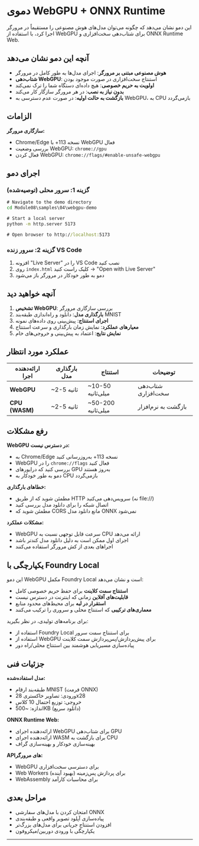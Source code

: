 <!--
CO_OP_TRANSLATOR_METADATA:
{
  "original_hash": "7a474b8e201d5316c0095cdbc3bf0555",
  "translation_date": "2025-09-24T12:49:12+00:00",
  "source_file": "Module08/samples/04/webgpu-demo/README.md",
  "language_code": "fa"
}
-->
# دموی WebGPU + ONNX Runtime

این دمو نشان می‌دهد که چگونه می‌توان مدل‌های هوش مصنوعی را مستقیماً در مرورگر اجرا کرد، با استفاده از WebGPU برای شتاب‌دهی سخت‌افزاری و ONNX Runtime Web.

## آنچه این دمو نشان می‌دهد

- **هوش مصنوعی مبتنی بر مرورگر**: اجرای مدل‌ها به طور کامل در مرورگر  
- **شتاب‌دهی WebGPU**: استنتاج سخت‌افزاری در صورت موجود بودن  
- **اولویت به حریم خصوصی**: هیچ داده‌ای دستگاه شما را ترک نمی‌کند  
- **بدون نیاز به نصب**: در هر مرورگر سازگار کار می‌کند  
- **بازگشت به حالت اولیه**: در صورت عدم دسترسی به WebGPU، به CPU بازمی‌گردد  

## الزامات

**سازگاری مرورگر:**
- Chrome/Edge نسخه 113+ با WebGPU فعال  
- بررسی وضعیت WebGPU: `chrome://gpu`  
- فعال کردن WebGPU: `chrome://flags/#enable-unsafe-webgpu`  

## اجرای دمو

### گزینه 1: سرور محلی (توصیه‌شده)

```cmd
# Navigate to the demo directory
cd Module08\samples\04\webgpu-demo

# Start a local server
python -m http.server 5173

# Open browser to http://localhost:5173
```


### گزینه 2: سرور زنده VS Code

1. افزونه "Live Server" را در VS Code نصب کنید  
2. روی `index.html` کلیک راست کنید → "Open with Live Server"  
3. دمو به طور خودکار در مرورگر باز می‌شود  

## آنچه خواهید دید

1. **تشخیص WebGPU**: بررسی سازگاری مرورگر  
2. **بارگذاری مدل**: دانلود و راه‌اندازی طبقه‌بند MNIST  
3. **اجرای استنتاج**: پیش‌بینی روی داده‌های نمونه  
4. **معیارهای عملکرد**: نمایش زمان بارگذاری و سرعت استنتاج  
5. **نمایش نتایج**: اعتماد به پیش‌بینی و خروجی‌های خام  

## عملکرد مورد انتظار

| ارائه‌دهنده اجرا | بارگذاری مدل | استنتاج | توضیحات |
|-------------------|--------------|----------|----------|
| **WebGPU** | ~2-5 ثانیه | ~10-50 میلی‌ثانیه | شتاب‌دهی سخت‌افزاری |
| **CPU (WASM)** | ~2-5 ثانیه | ~50-200 میلی‌ثانیه | بازگشت به نرم‌افزار |

## رفع مشکلات

**WebGPU در دسترس نیست:**
- به Chrome/Edge نسخه 113+ به‌روزرسانی کنید  
- WebGPU را در `chrome://flags` فعال کنید  
- بررسی کنید که درایورهای GPU به‌روز هستند  
- دمو به طور خودکار به CPU بازمی‌گردد  

**خطاهای بارگذاری:**
- مطمئن شوید که از طریق HTTP سرویس‌دهی می‌کنید (نه file://)  
- اتصال شبکه را برای دانلود مدل بررسی کنید  
- مطمئن شوید که CORS مانع دانلود مدل ONNX نمی‌شود  

**مشکلات عملکرد:**
- WebGPU سرعت قابل توجهی نسبت به CPU ارائه می‌دهد  
- اجرای اول ممکن است به دلیل دانلود مدل کندتر باشد  
- اجراهای بعدی از کش مرورگر استفاده می‌کنند  

## یکپارچگی با Foundry Local

این دمو WebGPU مکمل Foundry Local است و نشان می‌دهد:

- **استنتاج سمت کلاینت** برای حفظ حریم خصوصی کامل  
- **قابلیت‌های آفلاین** زمانی که اینترنت در دسترس نیست  
- **استقرار در لبه** برای محیط‌های محدود منابع  
- **معماری‌های ترکیبی** که استنتاج محلی و سروری را ترکیب می‌کنند  

برای برنامه‌های تولیدی، در نظر بگیرید:
- استفاده از Foundry Local برای استنتاج سمت سرور  
- استفاده از WebGPU برای پیش‌پردازش/پس‌پردازش سمت کلاینت  
- پیاده‌سازی مسیریابی هوشمند بین استنتاج محلی/راه دور  

## جزئیات فنی

**مدل استفاده‌شده:**
- طبقه‌بند ارقام MNIST (فرمت ONNX)  
- ورودی: تصاویر خاکستری 28x28  
- خروجی: توزیع احتمال 10 کلاس  
- اندازه: ~500KB (دانلود سریع)  

**ONNX Runtime Web:**
- ارائه‌دهنده اجرای WebGPU برای شتاب‌دهی GPU  
- ارائه‌دهنده اجرای WASM برای بازگشت به CPU  
- بهینه‌سازی خودکار و بهینه‌سازی گراف  

**API‌های مرورگر:**
- WebGPU برای دسترسی سخت‌افزاری  
- Web Workers برای پردازش پس‌زمینه (بهبود آینده)  
- WebAssembly برای محاسبات کارآمد  

## مراحل بعدی

- امتحان کردن با مدل‌های سفارشی ONNX  
- پیاده‌سازی آپلود تصویر واقعی و طبقه‌بندی  
- افزودن استنتاج جریانی برای مدل‌های بزرگ‌تر  
- یکپارچگی با ورودی دوربین/میکروفون  

---

